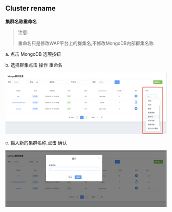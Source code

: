 ## Cluster rename

**集群名称重命名**

> 注意:
>
> 重命名只是修改WAP平台上的群集名,不修改MongoDB内部群集名称

a. 点击 MongoDB 选项按钮

b. 选择群集点击 操作 重命名

![1](../../../../../../images/whalealPlatformImages/Clusterrename.png)

c. 输入新的集群名称,点击 确认 

![1](../../../../../../images/whalealPlatformImages/Clusterrename1.png)



